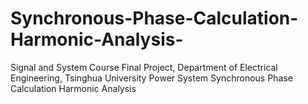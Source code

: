 # Synchronous-Phase-Calculation-Harmonic-Analysis-
Signal and System Course Final Project, Department of Electrical Engineering, Tsinghua University Power System Synchronous Phase Calculation Harmonic Analysis
